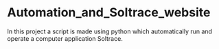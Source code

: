# Automation_and_Soltrace_website
In this project a script is made using python which automatically run and operate a computer application Soltrace.
